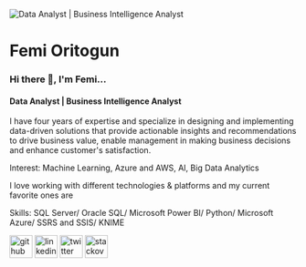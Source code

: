 ![Data Analyst | Business Intelligence Analyst](https://media-exp1.licdn.com/dms/image/C4D16AQHt2_eQacs31g/profile-displaybackgroundimage-shrink_350_1400/0/1629403048427?e=1657756800&v=beta&t=H8SY9yEqAWiRN8cn_7Lmx5eQF9eRoxDRiR31UJPpRUc)

# Femi Oritogun
### Hi there 👋, I'm Femi...
#### Data Analyst | Business Intelligence Analyst

I have four years of expertise and specialize in designing and implementing data-driven solutions that provide actionable insights and recommendations to drive business value, enable management in making business decisions and enhance customer's satisfaction.

Interest: Machine Learning, Azure and AWS, AI, Big Data Analytics

I love working with different technologies & platforms and my current favorite ones are

Skills:  SQL Server/ Oracle SQL/ Microsoft Power BI/ Python/ Microsoft Azure/  SSRS and SSIS/ KNIME



[<img src='https://cdn.jsdelivr.net/npm/simple-icons@3.0.1/icons/github.svg' alt='github' height='40'>](https://github.com/oritogunf)  [<img src='https://cdn.jsdelivr.net/npm/simple-icons@3.0.1/icons/linkedin.svg' alt='linkedin' height='40'>](https://www.linkedin.com/in/https://www.linkedin.com/in/femioritogun//)  [<img src='https://cdn.jsdelivr.net/npm/simple-icons@3.0.1/icons/twitter.svg' alt='twitter' height='40'>](https://twitter.com/@femi_oritogun)  [<img src='https://cdn.jsdelivr.net/npm/simple-icons@3.0.1/icons/stackoverflow.svg' alt='stackoverflow' height='40'>](https://stackoverflow.com/users/https://stackoverflow.com/users/16145984/femi) 
